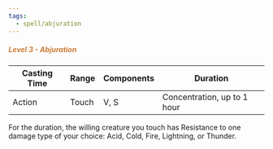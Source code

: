 ```yaml
---
tags:
  - spell/abjuration
---
```

##### *<span style="color:rgb(203, 123, 55)">Level 3 - Abjuration</span>*

|Casting Time|Range|Components|Duration|
|---|---|---|---|
|Action|Touch|V, S|Concentration, up to 1 hour|

For the duration, the willing creature you touch has Resistance to one damage type of your choice: Acid, Cold, Fire, Lightning, or Thunder. 